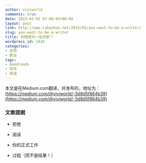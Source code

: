 ```yaml
---
author: viviworld
comments: true
date: 2015-02-02 07:09:03+00:00
layout: post
link: http://www.labazhou.net/2015/02/you-want-to-be-a-writer/
slug: you-want-to-be-a-writer
title: 你想成为一名作家？
wordpress_id: 1616
categories:
- 杂项
- 职业
tags:
- Goodreads
- 写作
- 阅读
---
```


本文是在Medium.com翻译，并发布的，地址为：[https://medium.com/@viviworld/-3d8d5f864b39](https://medium.com/@viviworld/-3d8d5f864b39)


### 文章提纲





	
  * 拒绝

	
  * 阅读

	
  * 你的正式工作

	
  * 过程（而不是结果！）


